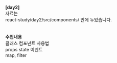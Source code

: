 <b>[day2]</b><br>
자료는<br>
react-study/day2/src/components/
안에 두었습니다.
<br><br><br>
<b>수업내용</b><br>
클래스 컴포넌트 사용법<br>
props state 이벤트<br>
map, filter<br>

